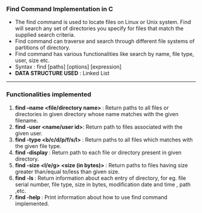 ### Find Command Implementation in C
* The find command is used to locate files on Linux or Unix system. Find will search any set of directories you specify for files that match the supplied search criteria.
* Find command can traverse and search through different file systems of partitions of directory.
* Find command has various functionalities like search by name, file type, user, size etc.
* Syntax : find [paths] [options] [expression]  
* <b>DATA STRUCTURE USED</b> : Linked List

<hr>

### Functionalities implemented
1. <b>find <directory> –name <file/directory name> </b>:
Return paths to all files or directories in given directory whose name matches with the given filename.
2. <b> find <directory> -user <name/user id></b>:
Return path to files associated with the given user.
3. <b>find <directory> -type <b/c/d/p/f/s/l> </b>:
Return paths to all files which matches with the given file type.
4. <b>find <directory> -display </b>:
Return path to each file or directory present in given directory.
5. <b>find <directory> -size <l/e/g> <size (in bytes)> </b> : 
Return paths to files having size greater than/equal to/less than given size. 
6. <b>find <directory> -ls </b>:
Return information about each entry of directory, for eg. file serial number, file type, size in bytes, modification date and time , path ,etc.
7. <b>find <directory> -help </b>:
Print information about how to use find command implemented.